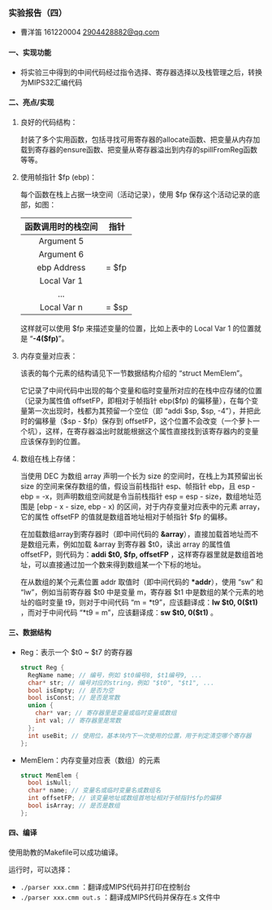 ### 实验报告（四）

- 曹洋笛  161220004  2904428882@qq.com

#### 一、实现功能

- 将实验三中得到的中间代码经过指令选择、寄存器选择以及栈管理之后，转换为MIPS32汇编代码



#### 二、亮点/实现

1. 良好的代码结构：

   封装了多个实用函数，包括寻找可用寄存器的allocate函数、把变量从内存加载到寄存器的ensure函数、把变量从寄存器溢出到内存的spillFromReg函数等等。

   

2. 使用帧指针 \$fp (ebp)：

   每个函数在栈上占据一块空间（活动记录），使用 \$fp 保存这个活动记录的底部，如图：

   | 函数调用时的栈空间 | 指针   |
   | :----------------: | ------ |
   |     Argument 5     |        |
   |     Argument 6     |        |
   |    ebp Address     | = \$fp |
   |    Local Var 1     |        |
   |        ...         |        |
   |    Local Var n     | = \$sp |

   这样就可以使用 \$fp 来描述变量的位置，比如上表中的 Local Var 1 的位置就是 “**-4(\$fp)**”。

   

3. 内存变量对应表：

   该表的每个元素的结构请见下一节数据结构介绍的 “struct MemElem”。

   它记录了中间代码中出现的每个变量和临时变量所对应的在栈中应存储的位置（记录为属性值 offsetFP，即相对于帧指针 ebp(\$fp) 的偏移量），在每个变量第一次出现时，栈都为其预留一个空位（即 “addi \$sp, \$sp, -4”），并把此时的偏移量（\$sp - \$fp）保存到 offsetFP，这个位置不会改变（一个萝卜一个坑），这样，在寄存器溢出时就能根据这个属性直接找到该寄存器内的变量应该保存到的位置。

   

4. 数组在栈上存储：

   当使用 DEC 为数组 array 声明一个长为 size 的空间时，在栈上为其预留出长 size 的空间来保存数组的值，假设当前栈指针 esp、帧指针 ebp，且 esp - ebp = -x，则声明数组空间就是令当前栈指针 esp = esp - size，数组地址范围是 [ebp - x - size, ebp - x) 的区间，对于内存变量对应表中的元素 array，它的属性 offsetFP 的值就是数组首地址相对于帧指针 \$fp 的偏移。

   在加载数组array到寄存器时（即中间代码的 **&array**），直接加载首地址而不是数组元素，例如加载 &array 到寄存器 \$t0，读出 array 的属性值 offsetFP，则代码为：**addi \$t0, \$fp, offsetFP** ，这样寄存器里就是数组首地址，可以直接通过加一个数来得到数组某一个下标的地址。

   在从数组的某个元素位置 addr 取值时（即中间代码的 **\*addr**），使用 “sw” 和 “lw”，例如当前寄存器 \$t0 中是变量 m，寄存器 \$t1 中是数组的某个元素的地址的临时变量 t9，则对于中间代码 “m = \*t9”，应该翻译成：**lw \$t0, 0(\$t1)** ，而对于中间代码 “\*t9 = m”，应该翻译成：**sw \$t0, 0(\$t1)** 。



#### 三、数据结构

- Reg：表示一个 \$t0 ~ \$t7 的寄存器

  ```c
  struct Reg {
    RegName name; // 编号，例如 $t0编号8, $t1编号9, ...
    char* str; // 编号对应的string，例如 "$t0", "$t1", ...
  	bool isEmpty; // 是否为空
    bool isConst; // 是否是常数
    union {
      char* var; // 寄存器里是变量或临时变量或数组
      int val; // 寄存器里是常数
    };
    int useBit; // 使用位，基本块内下一次使用的位置，用于判定清空哪个寄存器
  };
  ```
  
  
  
- MemElem：内存变量对应表（数组）的元素

  ```c
  struct MemElem {
    bool isNull;
    char* name; // 变量名或临时变量名或数组名
    int offsetFP; // 该变量地址或数组首地址相对于帧指针$fp的偏移
    bool isArray; // 是否是数组
  };
  ```



#### 四、编译

使用助教的Makefile可以成功编译。

运行时，可以选择：

- `./parser xxx.cmm` ：翻译成MIPS代码并打印在控制台
- `./parser xxx.cmm out.s` ：翻译成MIPS代码并保存在.s 文件中

